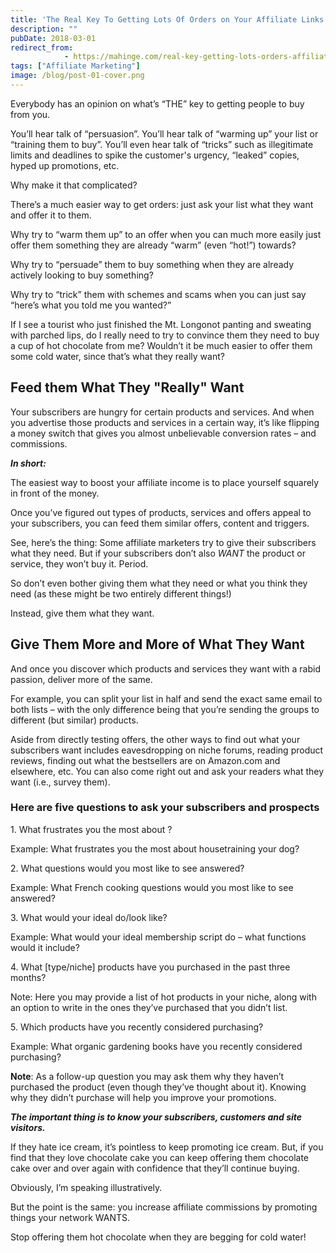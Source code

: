 ```yaml
---
title: 'The Real Key To Getting Lots Of Orders on Your Affiliate Links'
description: ""
pubDate: 2018-03-01
redirect_from:
            - https://mahinge.com/real-key-getting-lots-orders-affiliate-links/
tags: ["Affiliate Marketing"]
image: /blog/post-01-cover.png
---
```

Everybody has an opinion on what’s “THE” key to getting people to buy from you.

You’ll hear talk of “persuasion”. You’ll hear talk of “warming up” your list or “training them to buy”. You’ll even hear talk of “tricks” such as illegitimate limits and deadlines to spike the customer's urgency, “leaked” copies, hyped up promotions, etc.

Why make it that complicated?

There’s a much easier way to get orders: just ask your list what they want and offer it to them.

Why try to “warm them up” to an offer when you can much more easily just offer them something they are already “warm” (even “hot!”) towards?

Why try to “persuade” them to buy something when they are already actively looking to buy something?

Why try to “trick” them with schemes and scams when you can just say “here’s what you told me you wanted?”

If I see a tourist who just finished the Mt. Longonot panting and sweating with parched lips, do I really need to try to convince them they need to buy a cup of hot chocolate from me? Wouldn’t it be much easier to offer them some cold water, since that’s what they really want?

## Feed them What They "Really" Want

Your subscribers are hungry for certain products and services. And when you advertise those products and services in a certain way, it’s like flipping a money switch that gives you almost unbelievable conversion rates – and commissions.

_**In short:**_

The easiest way to boost your affiliate income is to place yourself squarely in front of the money.

Once you’ve figured out types of products, services and offers appeal to your subscribers, you can feed them similar offers, content and triggers.

See, here’s the thing: Some affiliate marketers try to give their subscribers what they need. But if your subscribers don’t also _WANT_ the product or service, they won’t buy it. Period.

So don’t even bother giving them what they need or what you think they need (as these might be two entirely different things!)

Instead, give them what they want.

## Give Them More and More of What They Want

And once you discover which products and services they want with a rabid passion, deliver more of the same.

For example, you can split your list in half and send the exact same email to both lists – with the only difference being that you’re sending the groups to different (but similar) products.

Aside from directly testing offers, the other ways to find out what your subscribers want includes eavesdropping on niche forums, reading product reviews, finding out what the bestsellers are on Amazon.com and elsewhere, etc. You can also come right out and ask your readers what they want (i.e., survey them).

### Here are five questions to ask your subscribers and prospects

1\. What frustrates you the most about ?

Example: What frustrates you the most about housetraining your dog?

2\. What questions would you most like to see answered?

Example: What French cooking questions would you most like to see answered?

3\. What would your ideal do/look like?

Example: What would your ideal membership script do – what functions would it include?

4\. What \[type/niche] products have you purchased in the past three months?

Note: Here you may provide a list of hot products in your niche, along with an option to write in the ones they’ve purchased that you didn’t list.

5\. Which products have you recently considered purchasing?

Example: What organic gardening books have you recently considered purchasing?

**Note**: As a follow-up question you may ask them why they haven’t purchased the product (even though they’ve thought about it). Knowing why they didn’t purchase will help you improve your promotions.

_**The important thing is to know your subscribers, customers and site visitors.**_

If they hate ice cream, it’s pointless to keep promoting ice cream. But, if you find that they love chocolate cake you can keep offering them chocolate cake over and over again with confidence that they’ll continue buying.

Obviously, I’m speaking illustratively.

But the point is the same: you increase affiliate commissions by promoting things your network WANTS.

Stop offering them hot chocolate when they are begging for cold water!
